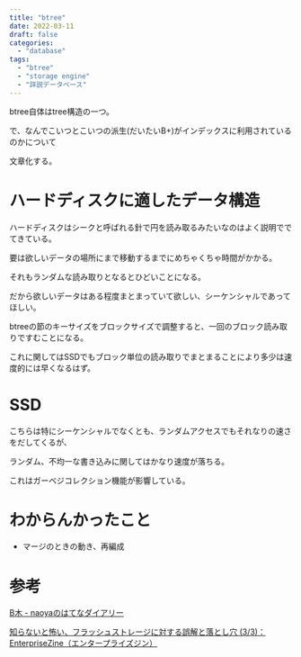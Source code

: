 ```yaml
---
title: "btree"
date: 2022-03-11
draft: false
categories:
  - "database"
tags:
  - "btree"
  - "storage engine"
  - "詳説データベース"
---
```


btree自体はtree構造の一つ。

で、なんでこいつとこいつの派生(だいたいB+)がインデックスに利用されているのかについて

文章化する。

# ハードディスクに適したデータ構造

ハードディスクはシークと呼ばれる針で円を読み取るみたいなのはよく説明ででてきている。

要は欲しいデータの場所にまで移動するまでにめちゃくちゃ時間がかかる。

それもランダムな読み取りとなるとひどいことになる。

だから欲しいデータはある程度まとまっていて欲しい、シーケンシャルであってほしい。

btreeの節のキーサイズをブロックサイズで調整すると、一回のブロック読み取りですむことになる。

これに関してはSSDでもブロック単位の読み取りでまとまることにより多少は速度的には早くなるはず。

# SSD

こちらは特にシーケンシャルでなくとも、ランダムアクセスでもそれなりの速さをだしてくるが、

ランダム、不均一な書き込みに関してはかなり速度が落ちる。

これはガーベジコレクション機能が影響している。

# わからんかったこと

* マージのときの動き、再編成

# 参考

[ B木 - naoyaのはてなダイアリー](https://naoya-2.hatenadiary.org/entry/20090412/btree)

[知らないと怖い、フラッシュストレージに対する誤解と落とし穴 (3/3)：EnterpriseZine（エンタープライズジン）](https://enterprisezine.jp/article/detail/6400?p=3)
